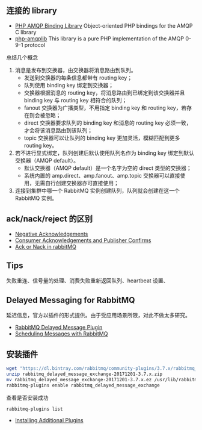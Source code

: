 
## 连接的 library

- [PHP AMQP Binding Library](https://github.com/pdezwart/php-amqp) Object-oriented PHP bindings for the AMQP C library
- [php-amqplib](https://github.com/php-amqplib/php-amqplib) This library is a pure PHP implementation of the AMQP 0-9-1 protocol

总结几个概念

1. 消息是发布到交换器，由交换器将消息路由到队列。
    - 发送到交换器的每条信息都带有 routing key；
    - 队列使用 binding key 绑定到交换器；
    - 交换器根据消息的 routing key，将消息路由到已绑定到该交换器并且 binding key 与 routing key 相符合的队列；
    - fanout 交换器为广播类型，不用指定 binding key 和 routing key，若存在则会被忽略；
    - direct 交换器要求队列的 binding key 和消息的 routing key 必须一致，才会将该消息路由到该队列；
    - topic 交换器可以让队列的 binding key 更加灵活，模糊匹配到更多 routing key。
2. 若不进行显式绑定，队列创建后默认使用队列名作为 binding key 绑定到默认交换器（AMQP default）。
    - 默认交换器（AMQP default）是一个名字为空的 direct 类型的交换器；
    - 系统内置的 amp.direct、amp.fanout、amp.topic 交换器可以直接使用，无需自行创建交换器亦可直接使用；
3. 连接到集群中哪一个 RabbitMQ 实例创建队列，队列就会创建在这一个 RabbitMQ 实例。

## ack/nack/reject 的区别

- [Negative Acknowledgements](https://www.rabbitmq.com/nack.html)
- [Consumer Acknowledgements and Publisher Confirms](https://www.rabbitmq.com/confirms.html)
- [Ack or Nack in rabbitMQ](https://stackoverflow.com/questions/28794123/ack-or-nack-in-rabbitmq)

## Tips

失败重连、信号量的处理、消费失败重新返回队列、heartbeat 设置、

## Delayed Messaging for RabbitMQ

延迟信息，官方以插件的形式提供。由于受应用场景所限，对此不做太多研究。

- [RabbitMQ Delayed Message Plugin](https://github.com/rabbitmq/rabbitmq-delayed-message-exchange)
- [Scheduling Messages with RabbitMQ](https://www.rabbitmq.com/blog/2015/04/16/scheduling-messages-with-rabbitmq/)

## 安装插件

```sh
wget "https://dl.bintray.com/rabbitmq/community-plugins/3.7.x/rabbitmq_delayed_message_exchange/rabbitmq_delayed_message_exchange-20171201-3.7.x.zip"
unzip rabbitmq_delayed_message_exchange-20171201-3.7.x.zip
mv rabbitmq_delayed_message_exchange-20171201-3.7.x.ez /usr/lib/rabbitmq/lib/rabbitmq_server-3.7.8/plugins
rabbitmq-plugins enable rabbitmq_delayed_message_exchange
```

查看是否安装成功

```sh
rabbitmq-plugins list
```

- [Installing Additional Plugins](http://www.rabbitmq.com/installing-plugins.html)
